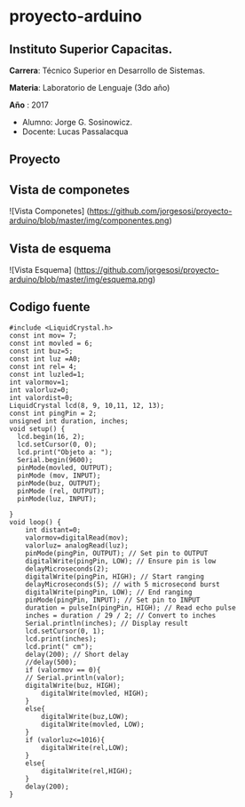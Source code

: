 # proyecto-arduino
Instituto Superior Capacitas.
----
**Carrera**: Técnico Superior en Desarrollo de Sistemas.

**Materia**: Laboratorio de Lenguaje (3do año)

**Año** :  2017
* Alumno: Jorge G. Sosinowicz.
* Docente: Lucas Passalacqua

Proyecto
-----
Vista de componetes
-----

![Vista Componetes] (https://github.com/jorgesosi/proyecto-arduino/blob/master/img/componentes.png)

Vista de esquema
-----

![Vista Esquema] (https://github.com/jorgesosi/proyecto-arduino/blob/master/img/esquema.png)

Codigo fuente
-----
```
#include <LiquidCrystal.h>
const int mov= 7;
const int movled = 6;
const int buz=5;
const int luz =A0;
const int rel= 4;
const int luzled=1;
int valormov=1;
int valorluz=0;
int valordist=0;
LiquidCrystal lcd(8, 9, 10,11, 12, 13);
const int pingPin = 2;
unsigned int duration, inches;
void setup() {
  lcd.begin(16, 2);
  lcd.setCursor(0, 0);
  lcd.print("Objeto a: ");
  Serial.begin(9600);
  pinMode(movled, OUTPUT);
  pinMode (mov, INPUT);
  pinMode(buz, OUTPUT);
  pinMode (rel, OUTPUT);
  pinMode(luz, INPUT);
  
}
void loop() {
	int distant=0;
 	valormov=digitalRead(mov);
  	valorluz= analogRead(luz);
	pinMode(pingPin, OUTPUT); // Set pin to OUTPUT
	digitalWrite(pingPin, LOW); // Ensure pin is low
	delayMicroseconds(2);
    digitalWrite(pingPin, HIGH); // Start ranging
    delayMicroseconds(5); // with 5 microsecond burst
    digitalWrite(pingPin, LOW); // End ranging
    pinMode(pingPin, INPUT); // Set pin to INPUT
    duration = pulseIn(pingPin, HIGH); // Read echo pulse
    inches = duration / 29 / 2; // Convert to inches
    Serial.println(inches); // Display result
  	lcd.setCursor(0, 1);
	lcd.print(inches);
 	lcd.print(" cm");
	delay(200); // Short delay
	//delay(500); 
  	if (valormov == 0){
    // Serial.println(valor);
   	digitalWrite(buz, HIGH);
    	digitalWrite(movled, HIGH);
  	}
  	else{
    	digitalWrite(buz,LOW);
    	digitalWrite(movled, LOW);
  	}
  	if (valorluz<=1016){
 		digitalWrite(rel,LOW); 
	}
  	else{
 		digitalWrite(rel,HIGH);
    }
	delay(200);
}
```



